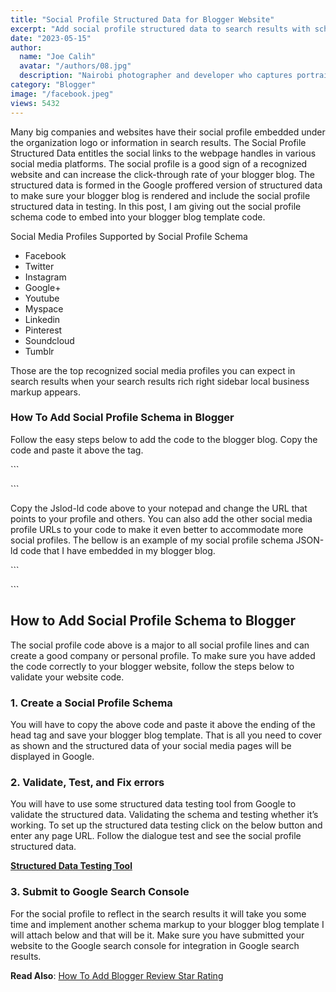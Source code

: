 ```yaml
---
title: "Social Profile Structured Data for Blogger Website"
excerpt: "Add social profile structured data to search results with schema. Learn to add your favorite social media links to Google search /results."
date: "2023-05-15"
author:
  name: "Joe Calih"
  avatar: "/authors/08.jpg"
  description: "Nairobi photographer and developer who captures portraiture, landscapes, weddings, and photo studios."
category: "Blogger"
image: "/facebook.jpeg"
views: 5432
---
```



Many big companies and websites have their social profile embedded under the organization logo or information in search results. The Social Profile Structured Data entitles the social links to the webpage handles in various social media platforms. The social profile is a good sign of a recognized website and can increase the click-through rate of your blogger blog. The structured data is formed in the Google proffered version of structured data to make sure your blogger blog is rendered and include the social profile structured data in testing. In this post, I am giving out the social profile schema code to embed into your blogger blog template code.

Social Media Profiles Supported by Social Profile Schema

-   Facebook
-   Twitter
-   Instagram
-   Google+
-   Youtube
-   Myspace
-   Linkedin
-   Pinterest
-   Soundcloud
-   Tumblr

Those are the top recognized social media profiles you can expect in search results when your search results rich right sidebar local business markup appears.

### How To Add Social Profile Schema in Blogger

Follow the easy steps below to add the code to the blogger blog. Copy the code and paste it above the **</head>** tag.

\`\`\`
<script type="application/ld+json">{ "@context" : "http://schema.org","@type" : "Person","name" : "your name","url" : "http://www.your-site.com","sameAs" : [ "http://www.facebook.com/your-profile","http://instagram.com/yourProfile","http://www.linkedin.com/in/yourprofile","http://plus.google.com/your_profile"]}</script>
\`\`\`

Copy the Jslod-ld code above to your notepad and change the URL that points to your profile and others. You can also add the other social media profile URLs to your code to make it even better to accommodate more social profiles. The bellow is an example of my social profile schema JSON-ld code that I have embedded in my blogger blog.

\`\`\`
<!-- start social profiles seohuk.com--> <script type="application/ld+json">{ "@context" : "http://schema.org","@type" : "Organization","name" : "9 Clouds","url" : "https://www.Your Blog.com/","logo": "https://joecalih.co.ke/logo.png","sameAs" : [ "http://www.facebook.com/semdeals","http://www.twitter.com/semdeals","http://instagram.com/semdeals","https://www.linkedin.com/#.","https://www.youtube.com/channel/semdeals","https://www.pinterest.com/semdeals"]}</script><!-- end social profiles -->
\`\`\`

## How to Add Social Profile Schema to Blogger

The social profile code above is a major to all social profile lines and can create a good company or personal profile. To make sure you have added the code correctly to your blogger website, follow the steps below to validate your website code.

### 1. Create a Social Profile Schema

You will have to copy the above code and paste it above the ending of the head tag </head> and save your blogger blog template. That is all you need to cover as shown and the structured data of your social media pages will be displayed in Google.

### 2. Validate, Test, and Fix errors

You will have to use some structured data testing tool from Google to validate the structured data. Validating the schema and testing whether it’s working. To set up the structured data testing click on the below button and enter any page URL. Follow the dialogue test and see the social profile structured data.

[**Structured Data Testing Tool**](https://developers.google.com/structured-data/testing-tool/)

### 3. Submit to Google Search Console

For the social profile to reflect in the search results it will take you some time and implement another schema markup to your blogger blog template I will attach below and that will be it. Make sure you have submitted your website to the Google search console for integration in Google search results.

**Read Also**: [How To Add Blogger Review Star Rating](https://joecalih.co.ke/how-to-add-schema-markup-to-blogger-website/)
